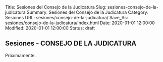 Title: Sesiones del Consejo de la Judicatura
Slug: sesiones-consejo-de-la-judicatura
Summary: Sesiones del Consejo de la Judicatura
Category: Sesiones
URL: sesiones/consejo-de-la-judicatura/
Save_As: sesiones/consejo-de-la-judicatura/index.html
Date: 2020-01-01 12:00:00
Modified: 2020-01-01 12:00:00
Status: draft

## Sesiones - CONSEJO DE LA JUDICATURA

Próximamente.



